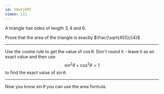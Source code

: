 ```yaml
---
id: Y9wYjH9T
vimeo: 111
---
```


A triangle has sides of length $3, 4$ and $6.$

Prove that the area of the triangle is exactly $\frac{\sqrt{455}}{4}$

---

Use the cosine rule to get the value of $\cos\theta$. Don't round it - leave it as an exact value and then use
$$
\sin^2 \theta + \cos^2 \theta = 1
$$
to find the exact value of $\sin \theta$.

---

Now you know $\sin \theta$ you can use the area formula.

